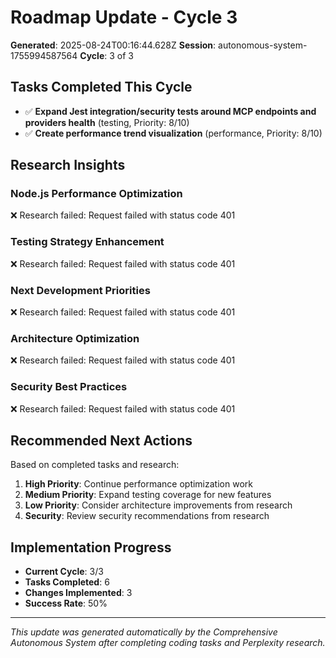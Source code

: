 # Roadmap Update - Cycle 3

**Generated**: 2025-08-24T00:16:44.628Z
**Session**: autonomous-system-1755994587564
**Cycle**: 3 of 3

## Tasks Completed This Cycle

- ✅ **Expand Jest integration/security tests around MCP endpoints and providers health** (testing, Priority: 8/10)
- ✅ **Create performance trend visualization** (performance, Priority: 8/10)

## Research Insights

### Node.js Performance Optimization
❌ Research failed: Request failed with status code 401

### Testing Strategy Enhancement
❌ Research failed: Request failed with status code 401

### Next Development Priorities
❌ Research failed: Request failed with status code 401

### Architecture Optimization
❌ Research failed: Request failed with status code 401

### Security Best Practices
❌ Research failed: Request failed with status code 401

## Recommended Next Actions

Based on completed tasks and research:

1. **High Priority**: Continue performance optimization work
2. **Medium Priority**: Expand testing coverage for new features
3. **Low Priority**: Consider architecture improvements from research
4. **Security**: Review security recommendations from research

## Implementation Progress

- **Current Cycle**: 3/3
- **Tasks Completed**: 6
- **Changes Implemented**: 3
- **Success Rate**: 50%

---
*This update was generated automatically by the Comprehensive Autonomous System after completing coding tasks and Perplexity research.*
